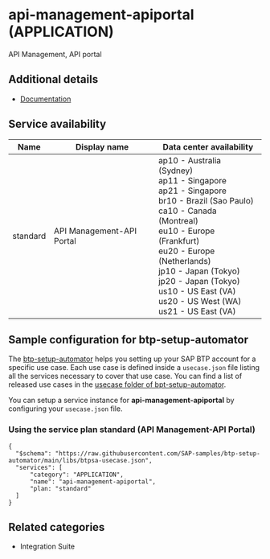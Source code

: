 # api-management-apiportal (APPLICATION)

API Management, API portal

## Additional details
- [Documentation](https://help.sap.com/viewer/product/SAP_CLOUD_PLATFORM_API_MANAGEMENT)

## Service availability

| Name | Display name | Data center availability  |
|------|----------------|---------------------------|
|  standard  |  API Management-API Portal  | ap10 - Australia (Sydney)<br> ap11 - Singapore<br> ap21 - Singapore<br> br10 - Brazil (Sao Paulo)<br> ca10 - Canada (Montreal)<br> eu10 - Europe (Frankfurt)<br> eu20 - Europe (Netherlands)<br> jp10 - Japan (Tokyo)<br> jp20 - Japan (Tokyo)<br> us10 - US East (VA)<br> us20 - US West (WA)<br> us21 - US East (VA)  |

## Sample configuration for btp-setup-automator

The [btp-setup-automator](https://github.com/SAP-samples/btp-setup-automator) helps you setting up your SAP BTP account for a specific use case. Each use case is defined inside a `usecase.json` file listing all the services necessary to cover that use case. You can find a list of released use cases in the [usecase folder of bpt-setup-automator](https://github.com/SAP-samples/btp-setup-automator/tree/main/usecases).

You can setup a service instance for **api-management-apiportal** by configuring your `usecase.json` file.

### Using the service plan **standard** (API Management-API Portal)

````
{
  "$schema": "https://raw.githubusercontent.com/SAP-samples/btp-setup-automator/main/libs/btpsa-usecase.json",
  "services": [
      "category": "APPLICATION",
      "name": "api-management-apiportal",
      "plan: "standard"
  ]
}
````


## Related categories
- Integration Suite